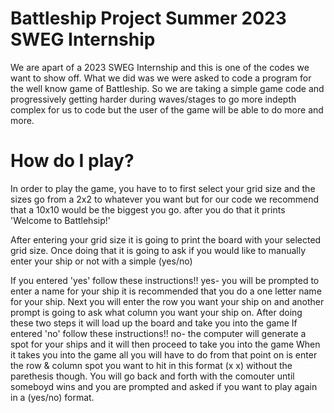 
# Battleship Project Summer 2023 SWEG Internship
We are apart of a 2023 SWEG Internship and this is one of the codes we want to show off. What we did was we were asked to code a program for the well know game of Battleship. So we are taking a simple game code and progressively getting harder during waves/stages to go more indepth complex for us to code but the user of the game will be able to do more and more.  

# How do I play?
 In order to play the game, you have to to first select your grid size and the sizes go from a 2x2 to whatever you want but for our code we recommend that a 10x10 would be the biggest you go. after you do that it prints 'Welcome to Battlehsip!'

After entering your grid size it is going to print the board with your selected grid size. Once doing that it is going to ask if you would like to manually enter your ship or not with a simple (yes/no)

If you entered 'yes' follow these instructions!!
yes- you will be prompted to enter a name for your ship it is recommended that you do a one letter name for your ship. Next you will enter the row you want your ship on and another prompt is going to ask what column you want your ship on. After doing these two steps it will load up the board and take you into the game
If entered 'no' follow these instructions!!
no- the computer will generate a spot for your ships and it will then proceed to take you into the game
When it takes you into the game all you will have to do from that point on is enter the row & column spot you want to hit in this format (x x) without the parethesis though. You will go back and forth with the comouter until someboyd wins and you are prompted and asked if you want to play again in a (yes/no) format. 
